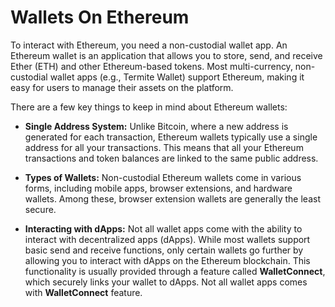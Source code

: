 # Wallets On Ethereum

To interact with Ethereum, you need a non-custodial wallet app. An Ethereum wallet is an application that allows you to store, send, and receive Ether (ETH) and other Ethereum-based tokens. Most multi-currency, non-custodial wallet apps (e.g., Termite Wallet) support Ethereum, making it easy for users to manage their assets on the platform.

There are a few key things to keep in mind about Ethereum wallets:

- **Single Address System:** Unlike Bitcoin, where a new address is generated for each transaction, Ethereum wallets typically use a single address for all your transactions. This means that all your Ethereum transactions and token balances are linked to the same public address.
  
- **Types of Wallets:** Non-custodial Ethereum wallets come in various forms, including mobile apps, browser extensions, and hardware wallets. Among these, browser extension wallets are generally the least secure.

- **Interacting with dApps:** Not all wallet apps come with the ability to interact with decentralized apps (dApps). While most wallets support basic send and receive functions, only certain wallets go further by allowing you to interact with dApps on the Ethereum blockchain. This functionality is usually provided through a feature called **WalletConnect**, which securely links your wallet to dApps. Not all wallet apps comes with **WalletConnect** feature.